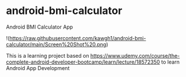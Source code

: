 # android-bmi-calculator
Android BMI Calculator App

!(https://raw.githubusercontent.com/kawgh1/android-bmi-calculator/main/Screen%20Shot%20.png)


This is a learning project based on https://www.udemy.com/course/the-complete-android-developer-bootcamp/learn/lecture/18572350 to learn Android App Development
